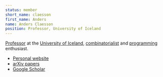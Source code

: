 ```yaml
---
status: member
short_name: claesson
first_name: Anders
name: Anders Claesson
position: Professor, University of Iceland
---
```

[Professor](http://starfsfolk.hi.is/simaskra/48348) at the
[University of Iceland](http://english.hi.is/),
[combinatorialist](http://akc.is/papers/) and
[programming](http://akc.is/code/) enthusiast.

- [Personal website](http://akc.is)
- [arXiv papers](https://arxiv.org/search/?searchtype=author&query=Claesson%2C+A)
- [Google Scholar](https://scholar.google.com/citations?user=pKIoJZcAAAAJ&hl=en)